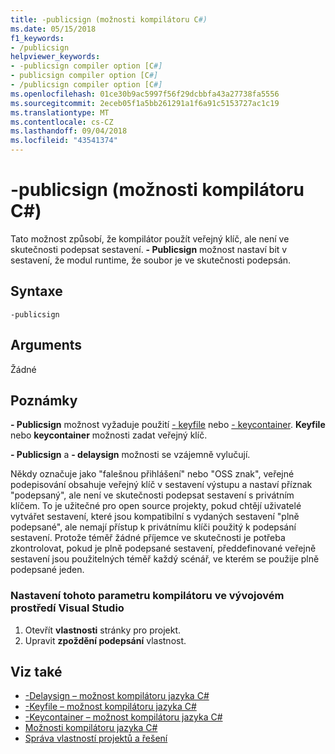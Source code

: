 ```yaml
---
title: -publicsign (možnosti kompilátoru C#)
ms.date: 05/15/2018
f1_keywords:
- /publicsign
helpviewer_keywords:
- -publicsign compiler option [C#]
- publicsign compiler option [C#]
- /publicsign compiler option [C#]
ms.openlocfilehash: 01ce30b9ac5997f56f29dcbbfa43a27738fa5556
ms.sourcegitcommit: 2eceb05f1a5bb261291a1f6a91c5153727ac1c19
ms.translationtype: MT
ms.contentlocale: cs-CZ
ms.lasthandoff: 09/04/2018
ms.locfileid: "43541374"
---
```

# <a name="-publicsign-c-compiler-options"></a>-publicsign (možnosti kompilátoru C#)

Tato možnost způsobí, že kompilátor použít veřejný klíč, ale není ve skutečnosti podepsat sestavení. **- Publicsign** možnost nastaví bit v sestavení, že modul runtime, že soubor je ve skutečnosti podepsán.

## <a name="syntax"></a>Syntaxe

```console
-publicsign
```

## <a name="arguments"></a>Arguments

Žádné

## <a name="remarks"></a>Poznámky

**- Publicsign** možnost vyžaduje použití [- keyfile](keyfile-compiler-option.md) nebo [- keycontainer](keycontainer-compiler-option.md). **Keyfile** nebo **keycontainer** možnosti zadat veřejný klíč.

**- Publicsign** a **- delaysign** možnosti se vzájemně vylučují.

Někdy označuje jako "falešnou přihlášení" nebo "OSS znak", veřejné podepisování obsahuje veřejný klíč v sestavení výstupu a nastaví příznak "podepsaný", ale není ve skutečnosti podepsat sestavení s privátním klíčem. To je užitečné pro open source projekty, pokud chtějí uživatelé vytvářet sestavení, které jsou kompatibilní s vydaných sestavení "plně podepsané", ale nemají přístup k privátnímu klíči použitý k podepsání sestavení. Protože téměř žádné příjemce ve skutečnosti je potřeba zkontrolovat, pokud je plně podepsané sestavení, předdefinované veřejně sestavení jsou použitelných téměř každý scénář, ve kterém se použije plně podepsané jeden.

### <a name="to-set-this-compiler-option-in-the-visual-studio-development-environment"></a>Nastavení tohoto parametru kompilátoru ve vývojovém prostředí Visual Studio

1. Otevřít **vlastnosti** stránky pro projekt.
1. Upravit **zpoždění podepsání** vlastnost.

## <a name="see-also"></a>Viz také

- [-Delaysign – možnost kompilátoru jazyka C#](delaysign-compiler-option.md)  
- [-Keyfile – možnost kompilátoru jazyka C#](keyfile-compiler-option.md)  
- [-Keycontainer – možnost kompilátoru jazyka C#](keycontainer-compiler-option.md)  
- [Možnosti kompilátoru jazyka C#](index.md)  
- [Správa vlastností projektů a řešení](/visualstudio/ide/managing-project-and-solution-properties)
